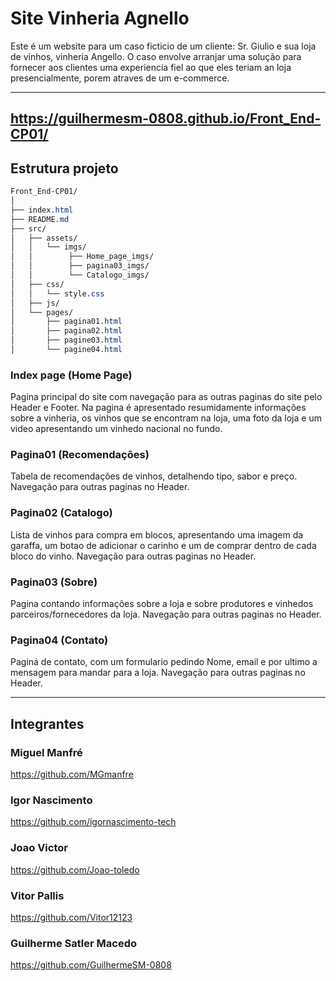 # Site Vinheria Agnello

Este é um website para um caso ficticio de um cliente: Sr. Giulio e sua loja de vinhos, vinheria Angello.
O caso envolve arranjar uma solução para fornecer aos clientes uma experiencia fiel ao que eles teriam an loja presencialmente, porem atraves de um e-commerce.

---

## https://guilhermesm-0808.github.io/Front_End-CP01/


## Estrutura projeto

```css
Front_End-CP01/
│
├── index.html
├── README.md
├── src/
│   ├── assets/
│   │   └── imgs/
│   │        ├── Home_page_imgs/
│   │        ├── pagina03_imgs/
│   │        └── Catalogo_imgs/
│   ├── css/
│   │   └── style.css
│   ├── js/
│   └── pages/
│       ├── pagina01.html
│       ├── pagina02.html
│       ├── pagine03.html
│       └── pagine04.html
```
### Index page (Home Page)

Pagina principal do site com navegação para as outras paginas do site pelo Header e Footer. Na pagina é apresentado resumidamente informações sobre a vinheria, os vinhos que se encontram na loja, uma foto da loja e um video apresentando um vinhedo nacional no fundo.

### Pagina01 (Recomendações)

Tabela de recomendações de vinhos, detalhendo tipo, sabor e preço.
Navegação para outras paginas no Header.

### Pagina02 (Catalogo)

Lista de vinhos para compra em blocos, apresentando uma imagem da garaffa, um botao de adicionar o carinho e um de comprar dentro de cada bloco do vinho.
Navegação para outras paginas no Header.

### Pagina03 (Sobre)

Pagina contando informações sobre a loja e sobre produtores e vinhedos parceiros/fornecedores da loja.
Navegação para outras paginas no Header.

### Pagina04 (Contato)

Paginá de contato, com um formulario pedindo Nome, email e por ultimo a mensagem para mandar para a loja.
Navegação para outras paginas no Header.

---

## Integrantes

### Miguel Manfré
https://github.com/MGmanfre

### Igor Nascimento
https://github.com/igornascimento-tech

### Joao Victor
https://github.com/Joao-toledo

### Vitor Pallis
https://github.com/Vitor12123

### Guilherme Satler Macedo
https://github.com/GuilhermeSM-0808